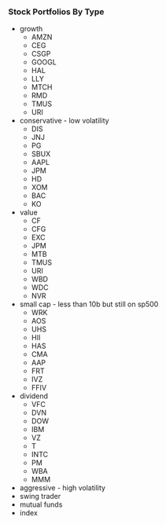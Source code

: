 ### Stock Portfolios By Type
- growth
    - AMZN
    - CEG
    - CSGP
    - GOOGL
    - HAL
    - LLY
    - MTCH
    - RMD
    - TMUS
    - URI   
- conservative - low volatility
    - DIS
    - JNJ
    - PG
    - SBUX
    - AAPL
    - JPM
    - HD
    - XOM
    - BAC
    - KO
- value
    - CF
    - CFG
    - EXC
    - JPM
    - MTB
    - TMUS
    - URI
    - WBD
    - WDC
    - NVR
- small cap - less than 10b but still on sp500
    - WRK
    - AOS
    - UHS
    - HII
    - HAS
    - CMA
    - AAP
    - FRT
    - IVZ
    - FFIV
- dividend
    - VFC
    - DVN
    - DOW
    - IBM
    - VZ
    - T
    - INTC
    - PM
    - WBA
    - MMM
- aggressive - high volatility
- swing trader
- mutual funds
- index

